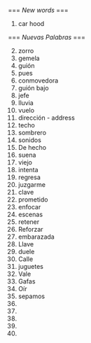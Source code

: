 === *New words* ===

1. car hood

=== *Nuevas Palabras* ===

2. zorro
3. gemela
4. guión
5. pues
6. conmovedora
7. guión bajo
8. jefe
9. lluvia
10. vuelo
11. dirección - address
12. techo
13. sombrero
14. sonidos
15. De hecho
16. suena
17. viejo
18. intenta
19. regresa
20. juzgarme
21. clave
22. prometido
23. enfocar
24. escenas
25. retener
26. Reforzar
27. embarazada
28. Llave
29. duele
30. Calle
31. juguetes
32. Vale
33. Gafas
34. Oír
35. sepamos
36. 
37. 
38. 
39. 
40. 
